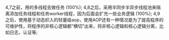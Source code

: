 4,7之前，用的多线程去做任务 (100%);
4,8之后，采用半同步半异步线程池来隔离添加任务线程和任务worker线程，因为后面会扩充一些业务逻辑 (100%);
4,9之后，使用基于动态织入的轻量级aop，使用AOP还有一种情况是为了提高程序的可维护性，将程序的非核心逻辑都“横切”出来，将非核心逻辑和核心逻辑分离，比如日志，认证等;

